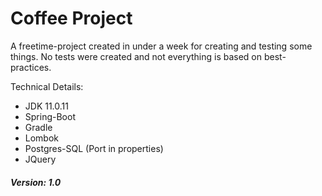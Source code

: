# Coffee Project

A freetime-project created in under a week for creating and testing some things. No tests were created and not everything is based on best-practices.

Technical Details:
 - JDK 11.0.11
 - Spring-Boot
 - Gradle
 - Lombok
 - Postgres-SQL (Port in properties)
 - JQuery


##### Version: 1.0
